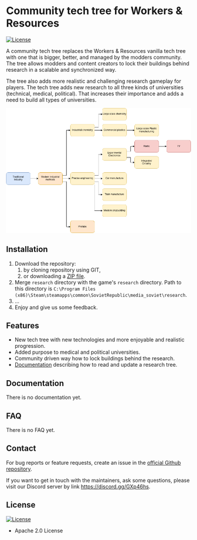 # Community tech tree for Workers & Resources

[![License](https://img.shields.io/badge/License-Apache%202.0-blue.svg)](https://opensource.org/licenses/Apache-2.0)

A community tech tree replaces the Workers & Resources vanilla tech tree
with one that is bigger, better, and managed by the modders community.
The tree allows modders and content creators to lock their buildings
behind research in a scalable and synchronized way.

The tree also adds more realistic and challenging research gameplay for
players. The tech tree adds new research to all three kinds of universities
(technical, medical, political). That increases their importance and adds a
need to build all types of universities.

![Community tech tree flowchart][1]

## Installation

1. Download the repository:
   1. by cloning repository using GIT,
   2. or downloading a [ZIP file][3].
2. Merge `research` directory with the game's `research` directory.
   Path to this directory is
   `C:\Program Files (x86)\Steam\steamapps\common\SovietRepublic\media_soviet\research`.
3. ...
4. Enjoy and give us some feedback.

## Features

* New tech tree with new technologies and more enjoyable and
  realistic progression.
* Added purpose to medical and political universities.
* Community driven way how to lock buildings behind the research.
* [Documentation][4] describing how to read and update a research tree.

## Documentation

There is no documentation yet.

## FAQ

There is no FAQ yet.

## Contact

For bug reports or feature requests, create an issue in the
[official Github repository][2].

If you want to get in touch with the maintainers, ask some questions,
please visit our Discord server by link https://discord.gg/GXp46hs.

## License

[![License](https://img.shields.io/badge/License-Apache%202.0-blue.svg)](https://opensource.org/licenses/Apache-2.0)

* Apache 2.0 License

[1]: resources/techtree.png
[2]: https://github.com/cit1zen/workers-and-resources-community-tech-tree
[3]: https://github.com/cit1zen/workers-and-resources-community-tech-tree/archive/master.zip
[4]: docs/research.md
